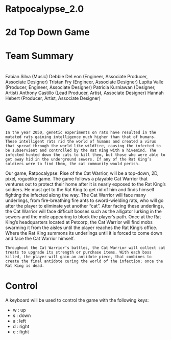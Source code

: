 # Ratpocalypse_2.0
# 2d Top Down Game
#
# Team Summary
#
Fabian Silva (Music)
Debbie DeLeon (Engineer, Associate Producer, Associate Designer)
Tristan Fry (Engineer, Associate Designer)
Lupita Valle (Producer, Engineer, Associate Designer)
Patricia Kurniawan (Designer, Artist)
Anthony Castillo (Lead Producer, Artist, Associate Designer)
Hannah Hebert (Producer, Artist, Associate Designer)

#                                      Game Summary
	In the year 2050, genetic experiments on rats have resulted in the mutated rats gaining intelligence much higher than that of humans. These intelligent rats rid the world of humans and created a virus that spread through the world like wildfire, causing the infected to be subservient and controlled by the Rat King with a hivemind. The infected hunted down the cats to kill them, but those who were able to get away hid in the underground sewers. If any of the Rat King’s soldiers were to find them, the cat community would perish. 

Our game, Ratpocalypse: Rise of the Cat Warrior, will be a top-down, 2D, pixel, roguelike game. The game follows a playable Cat Warrior that ventures out to protect their home after it is nearly exposed to the Rat King’s soldiers. He must get to the Rat King to get rid of him and finds himself fighting the infected along the way. The Cat Warrior will face many underlings, from fire-breathing fire ants to sword-wielding rats, who will go after the player to eliminate yet another “cat”. After facing these underlings, the Cat Warrior will face difficult bosses such as the alligator lurking in the sewers and the mole appearing to block the player’s path. Once at the Rat King’s headquarters located at Petcorp, the Cat Warrior will find mobs swarming it from the aisles until the player reaches the Rat King’s office. Where the Rat King summons its underlings until it is forced to come down and face the Cat Warrior himself. 

	Throughout the Cat Warrior’s battles, the Cat Warrior will collect cat treats to upgrade its strength or purchase items. With each boss killed, the player will gain an antidote piece, that combines to create the final antidote curing the world of the infection; once the Rat King is dead.


#                                         Control
A keyboard will be used to control the game with the following keys:
- w : up
- s : down
- a : left
- d : right
- e : fight
                    